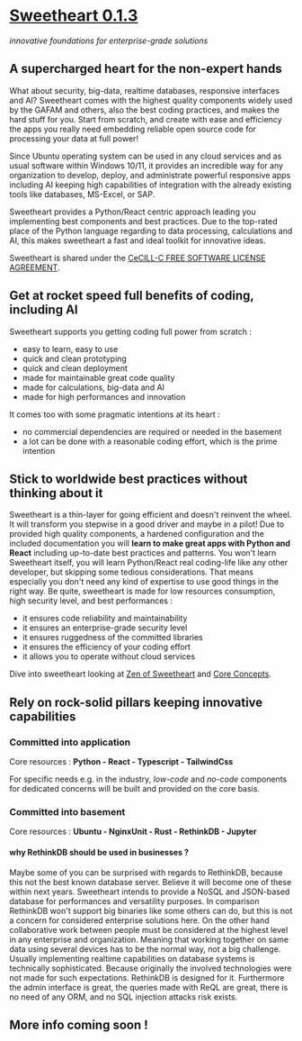 # [Sweetheart 0.1.3](https://super-duper-sniffle-wx944ppqvq42997-1234.app.github.dev)
*innovative foundations for enterprise-grade solutions*

## A supercharged heart for the non-expert hands

What about security, big-data, realtime databases, responsive interfaces and AI? Sweetheart comes with the highest quality components widely used by the GAFAM and others, also the best coding practices, and makes the hard stuff for you. Start from scratch, and create with ease and efficiency the apps you really need embedding reliable open source code for processing your data at full power!

Since Ubuntu operating system can be used in any cloud services and as usual software within Windows 10/11, it provides an incredible way for any organization to develop, deploy, and administrate powerful responsive apps including AI keeping high capabilities of integration with the already existing tools like databases, MS-Excel, or SAP.

Sweetheart provides a Python/React centric approach leading you implementing best components and best practices. Due to the top-rated place of the Python language regarding to data processing, calculations and AI, this makes sweetheart a fast and ideal toolkit for innovative ideas.

Sweetheart is shared under the [CeCILL-C FREE SOFTWARE LICENSE AGREEMENT](http://www.cecill.info/licences/Licence_CeCILL-C_V1-en.html).

## Get at rocket speed full benefits of coding, including AI

Sweetheart supports you getting coding full power from scratch :

  - easy to learn, easy to use
  - quick and clean prototyping
  - quick and clean deployment
  - made for maintainable great code quality
  - made for calculations, big-data and AI
  - made for high performances and innovation

It comes too with some pragmatic intentions at its heart :

  - no commercial dependencies are required or needed in the basement
  - a lot can be done with a reasonable coding effort, which is the prime intention

## Stick to worldwide best practices without thinking about it

Sweetheart is a thin-layer for going efficient and doesn't reinvent the wheel. It will transform you stepwise in a good driver and maybe in a pilot! Due to provided high quality components, a hardened configuration and the included documentation you will **learn to make great apps with Python and React** including up-to-date best practices and patterns. You won't learn Sweetheart itself, you will learn Python/React real coding-life like any other developer, but skipping some tedious considerations. That means especially you don't need any kind of expertise to use good things in the right way. Be quite, sweetheart is made for low resources consumption, high security level, and best performances :

  - it ensures code reliability and maintainability
  - it ensures an enterprise-grade security level
  - it ensures ruggedness of the committed libraries
  - it ensures the efficiency of your coding effort
  - it allows you to operate without cloud services

Dive into sweetheart looking at
[Zen of Sweetheart](https://github.com/IncredibleProgress/Sweetheart/blob/main/documentation/Zen%20of%20Sweetheart.md)
and [Core Concepts](https://github.com/IncredibleProgress/Sweetheart/blob/main/documentation/core%20concepts.md).

## Rely on rock-solid pillars keeping innovative capabilities

### Committed into application

Core resources : **Python - React - Typescript - TailwindCss**

For specific needs e.g. in the industry, *low-code* and *no-code* components for dedicated concerns will be built and provided on the core basis.

### Committed into basement

Core resources : **Ubuntu - NginxUnit - Rust - RethinkDB - Jupyter**

#### why RethinkDB should be used in businesses ?

Maybe some of you can be surprised with regards to RethinkDB, because this not the best known database server. Believe it will become one of these within next years. Sweetheart intends to provide a NoSQL and JSON-based database for performances and versatility purposes. In comparison RethinkDB won't support big binaries like some others can do, but this is not a concern for considered enterprise solutions here. On the other hand collaborative work between people must be considered at the highest level in any enterprise and organization. Meaning that working together on same data using several devices has to be the normal way, not a big challenge. Usually implementing realtime capabilities on database systems is technically sophisticated. Because originally the involved technologies were not made for such expectations. RethinkDB is designed for it. Furthermore the admin interface is great, the queries made with ReQL are great, there is no need of any ORM, and no SQL injection attacks risk exists.

## More info coming soon !